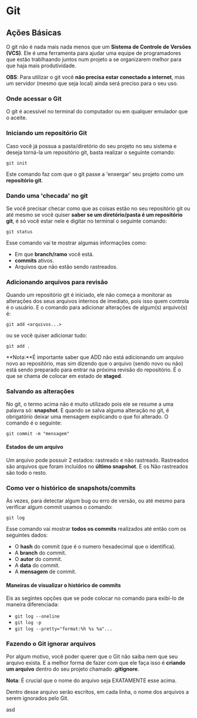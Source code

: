 # Git

## Ações Básicas

O git não é nada mais nada menos que um **Sistema de Controle de Versões (VCS)**. Ele é uma ferramenta para ajudar uma equipe de programadores que estão trablhaando juntos num projeto a se organizarem melhor para que haja mais produtividade.

**OBS**: Para utilizar o git você **não precisa estar conectado a internet**, mas um servidor (mesmo que seja local) ainda será preciso para o seu uso.

### Onde acessar o Git

O git é acessível no terminal do computador ou em qualquer emulador que o aceite.

### Iniciando um repositório Git

Caso você já possua a pasta/diretório do seu projeto no seu sistema e deseja torná-la um repositório git, basta realizar o seguinte comando: 

`git init`

Este comando faz com que o git passe a 'enxergar' seu projeto como um **repositório git**.

### Dando uma 'checada' no git

Se você precisar checar como que as coisas estão no seu repositório git ou até mesmo se você quiser **saber se um diretório/pasta é um repositório git**, é só você estar nele e digitar no terminal o seguinte comando:

`git status`

Esse comando vai te mostrar algumas informações como:

* Em que **branch/ramo** você está.
* **commits** ativos.
* Arquivos que não estão sendo rastreados.

### Adicionando arquivos para revisão

Quando um repositório git é iniciado, ele não começa a monitorar as alterações dos seus arquivos internos de imediato, pois isso quem controla é o usuário. E o comando para adicionar alterações de algum(s) arquivo(s) é:

`git add <arquivos...>`

ou se você quiser adicionar tudo:

`git add .`

**Nota:**É importante saber que ADD não está adicionando um arquivo novo ao repositório, mas sim dizendo que o arquivo (sendo novo ou não) está sendo preparado para entrar na próxima revisão do repositório. É o que se chama de colocar em estado de **staged**.

### Salvando as alterações

No git, o termo acima não é muito utilizado pois ele se resume a uma palavra só: __snapshot__. E quando se salva alguma alteração no git, é obrigatório deixar uma mensagem explicando o que foi alterado. O comando é o seguinte:

`git commit -m "mensagem"`

#### Estados de um arquivo

Um arquivo pode possuir 2 estados: rastreado e não rastreado. Rastreados são arquivos que foram incluídos no **último snapshot**. E os Não rastreados são todo o resto.

### Como ver o histórico de snapshots/commits

Às vezes, para detectar algum bug ou erro de versão, ou até mesmo para verificar algum commit usamos o comando:

`git log`

Esse comando vai mostrar **todos os commits** realizados até então com os seguintes dados:

* O **hash** do commit (que é o numero hexadecimal que o identifica).
* A **branch** do commit.
* O **autor** do commit.
* A **data** do commit.
* A **mensagem** de commit.

#### Maneiras de visualizar o histórico de commits

Eis as segintes opções que se pode colocar no comando para exibí-lo de maneira diferenciada:

* `git log --oneline`
* `git log -p`
* `git log --pretty="format:%h %s %a"...`

### Fazendo o Git ignorar arquivos

Por algum motivo, você poder querer que o Git não saiba nem que seu arquivo exista. E a melhor forma de fazer com que ele faça isso é **criando um arquivo** dentro do seu projeto chamado **.gitignore**.

**Nota**: É crucial que o nome do arquivo seja EXATAMENTE esse acima.

Dentro desse arquivo serão escritos, em cada linha, o nome dos arquivos a serem ignorados pelo Git.

asd